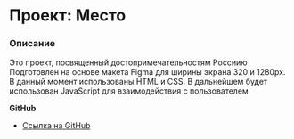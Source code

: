# Проект: Место

### Описание
Это проект, посвященный достопримечательностям Россиию
Подготовлен на основе макета Figma для ширины экрана 320 и 1280px.
В данный момент использованы HTML и CSS.
В дальнейшем будет использован JavaScript для взаимодействия с пользователем

**GitHub**

* [Ссылка на GitHub](https://likeariverstream.github.io/mesto-project-bootcamp/)